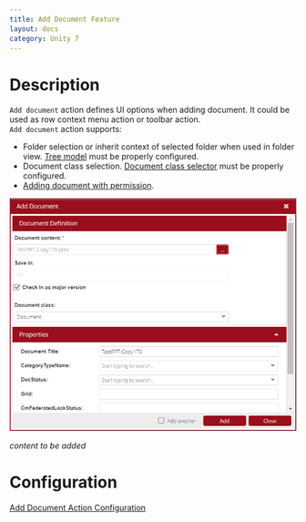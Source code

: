 ```yaml
---
title: Add Document Feature
layout: docs
category: Unity 7
---
```

# Description  

`Add document` action defines UI options when adding document. It could be used as row context menu action or toolbar action.  
`Add document` action supports:
- Folder selection or inherit context of selected folder when used in folder view. 
    [Tree model](../../configuration/actions/add-document.md#tree-model-configuration) must be properly configured. 
- Document class selection. 
    [Document class selector](../../configuration/actions/add-document.md#document-class-selector-configuration) must be properly configured.
- [Adding document with permission](../../configuration/actions/add-document.md#adding-with-permissions).  

![AddDocument Image](add-document/images/add-document.png)

*content to be added*  

# Configuration

[Add Document Action Configuration](../../configuration/actions/add-document.md)  
